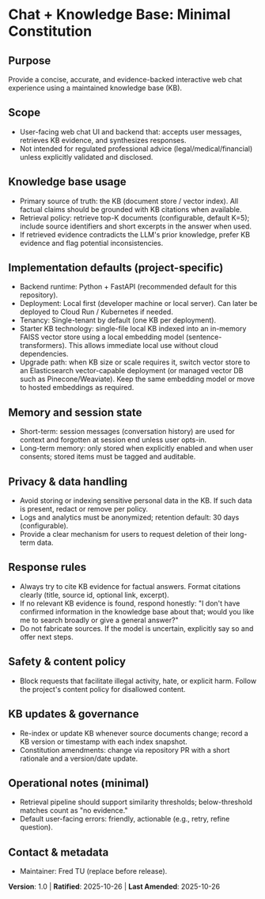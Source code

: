 # Chat + Knowledge Base: Minimal Constitution

## Purpose

Provide a concise, accurate, and evidence-backed interactive web chat experience using a maintained knowledge base (KB).

## Scope

- User-facing web chat UI and backend that: accepts user messages, retrieves KB evidence, and synthesizes responses.
- Not intended for regulated professional advice (legal/medical/financial) unless explicitly validated and disclosed.

## Knowledge base usage

- Primary source of truth: the KB (document store / vector index). All factual claims should be grounded with KB citations when available.
- Retrieval policy: retrieve top-K documents (configurable, default K=5); include source identifiers and short excerpts in the answer when used.
- If retrieved evidence contradicts the LLM's prior knowledge, prefer KB evidence and flag potential inconsistencies.

## Implementation defaults (project-specific)

- Backend runtime: Python + FastAPI (recommended default for this repository).
- Deployment: Local first (developer machine or local server). Can later be deployed to Cloud Run / Kubernetes if needed.
- Tenancy: Single-tenant by default (one KB per deployment).
- Starter KB technology: single-file local KB indexed into an in-memory FAISS vector store using a local embedding model (sentence-transformers). This allows immediate local use without cloud dependencies.
- Upgrade path: when KB size or scale requires it, switch vector store to an Elasticsearch vector-capable deployment (or managed vector DB such as Pinecone/Weaviate). Keep the same embedding model or move to hosted embeddings as required.

## Memory and session state

- Short-term: session messages (conversation history) are used for context and forgotten at session end unless user opts-in.
- Long-term memory: only stored when explicitly enabled and when user consents; stored items must be tagged and auditable.

## Privacy & data handling

- Avoid storing or indexing sensitive personal data in the KB. If such data is present, redact or remove per policy.
- Logs and analytics must be anonymized; retention default: 30 days (configurable).
- Provide a clear mechanism for users to request deletion of their long-term data.

## Response rules

- Always try to cite KB evidence for factual answers. Format citations clearly (title, source id, optional link, excerpt).
- If no relevant KB evidence is found, respond honestly: "I don't have confirmed information in the knowledge base about that; would you like me to search broadly or give a general answer?"
- Do not fabricate sources. If the model is uncertain, explicitly say so and offer next steps.

## Safety & content policy

- Block requests that facilitate illegal activity, hate, or explicit harm. Follow the project's content policy for disallowed content.

## KB updates & governance

- Re-index or update KB whenever source documents change; record a KB version or timestamp with each index snapshot.
- Constitution amendments: change via repository PR with a short rationale and a version/date update.

## Operational notes (minimal)

- Retrieval pipeline should support similarity thresholds; below-threshold matches count as "no evidence."
- Default user-facing errors: friendly, actionable (e.g., retry, refine question).

## Contact & metadata

- Maintainer: Fred TU <PRIVATE> (replace before release).

**Version**: 1.0 | **Ratified**: 2025-10-26 | **Last Amended**: 2025-10-26
